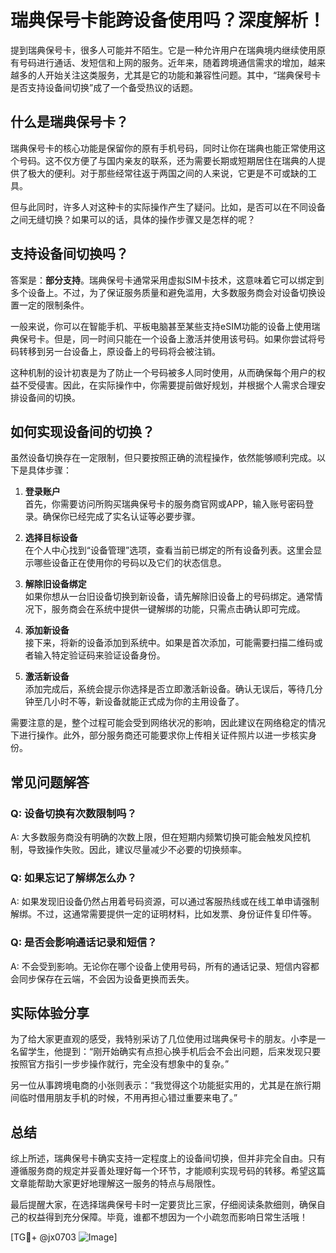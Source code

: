 # 瑞典保号卡能跨设备使用吗？深度解析！

提到瑞典保号卡，很多人可能并不陌生。它是一种允许用户在瑞典境内继续使用原有号码进行通话、发短信和上网的服务。近年来，随着跨境通信需求的增加，越来越多的人开始关注这类服务，尤其是它的功能和兼容性问题。其中，“瑞典保号卡是否支持设备间切换”成了一个备受热议的话题。

## 什么是瑞典保号卡？

瑞典保号卡的核心功能是保留你的原有手机号码，同时让你在瑞典也能正常使用这个号码。这不仅方便了与国内亲友的联系，还为需要长期或短期居住在瑞典的人提供了极大的便利。对于那些经常往返于两国之间的人来说，它更是不可或缺的工具。

但与此同时，许多人对这种卡的实际操作产生了疑问。比如，是否可以在不同设备之间无缝切换？如果可以的话，具体的操作步骤又是怎样的呢？

## 支持设备间切换吗？

答案是：**部分支持**。瑞典保号卡通常采用虚拟SIM卡技术，这意味着它可以绑定到多个设备上。不过，为了保证服务质量和避免滥用，大多数服务商会对设备切换设置一定的限制条件。

一般来说，你可以在智能手机、平板电脑甚至某些支持eSIM功能的设备上使用瑞典保号卡。但是，同一时间只能在一个设备上激活并使用该号码。如果你尝试将号码转移到另一台设备上，原设备上的号码将会被注销。

这种机制的设计初衷是为了防止一个号码被多人同时使用，从而确保每个用户的权益不受侵害。因此，在实际操作中，你需要提前做好规划，并根据个人需求合理安排设备间的切换。

## 如何实现设备间的切换？

虽然设备切换存在一定限制，但只要按照正确的流程操作，依然能够顺利完成。以下是具体步骤：

1. **登录账户**  
   首先，你需要访问所购买瑞典保号卡的服务商官网或APP，输入账号密码登录。确保你已经完成了实名认证等必要步骤。

2. **选择目标设备**  
   在个人中心找到“设备管理”选项，查看当前已绑定的所有设备列表。这里会显示哪些设备正在使用你的号码以及它们的状态信息。

3. **解除旧设备绑定**  
   如果你想从一台旧设备切换到新设备，请先解除旧设备上的号码绑定。通常情况下，服务商会在系统中提供一键解绑的功能，只需点击确认即可完成。

4. **添加新设备**  
   接下来，将新的设备添加到系统中。如果是首次添加，可能需要扫描二维码或者输入特定验证码来验证设备身份。

5. **激活新设备**  
   添加完成后，系统会提示你选择是否立即激活新设备。确认无误后，等待几分钟至几小时不等，新设备就能正式成为你的主用设备了。

需要注意的是，整个过程可能会受到网络状况的影响，因此建议在网络稳定的情况下进行操作。此外，部分服务商还可能要求你上传相关证件照片以进一步核实身份。

## 常见问题解答

### Q: 设备切换有次数限制吗？
A: 大多数服务商没有明确的次数上限，但在短期内频繁切换可能会触发风控机制，导致操作失败。因此，建议尽量减少不必要的切换频率。

### Q: 如果忘记了解绑怎么办？
A: 如果发现旧设备仍然占用着号码资源，可以通过客服热线或在线工单申请强制解绑。不过，这通常需要提供一定的证明材料，比如发票、身份证件复印件等。

### Q: 是否会影响通话记录和短信？
A: 不会受到影响。无论你在哪个设备上使用号码，所有的通话记录、短信内容都会同步保存在云端，不会因为设备更换而丢失。

## 实际体验分享

为了给大家更直观的感受，我特别采访了几位使用过瑞典保号卡的朋友。小李是一名留学生，他提到：“刚开始确实有点担心换手机后会不会出问题，后来发现只要按照官方指引一步步操作就行，完全没有想象中的复杂。”

另一位从事跨境电商的小张则表示：“我觉得这个功能挺实用的，尤其是在旅行期间临时借用朋友手机的时候，不用再担心错过重要来电了。”

## 总结

综上所述，瑞典保号卡确实支持一定程度上的设备间切换，但并非完全自由。只有遵循服务商的规定并妥善处理好每一个环节，才能顺利实现号码的转移。希望这篇文章能帮助大家更好地理解这一服务的特点与局限性。

最后提醒大家，在选择瑞典保号卡时一定要货比三家，仔细阅读条款细则，确保自己的权益得到充分保障。毕竟，谁都不想因为一个小疏忽而影响日常生活哦！

[TG💪+ @jx0703 ![Image](https://github.com/user-attachments/assets/dbca1d08-cadb-493c-b0ec-ad6f7a83f270)]